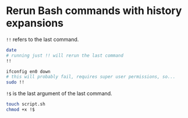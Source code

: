 # Rerun Bash commands with history expansions

`!!` refers to the last command.

```bash
date
# running just !! will rerun the last command
!!
```

```bash
ifconfig en0 down
# this will probably fail, requires super user permissions, so...
sudo !!
```

`!$` is the last argument of the last command.
```bash
touch script.sh
chmod +x !$
```

